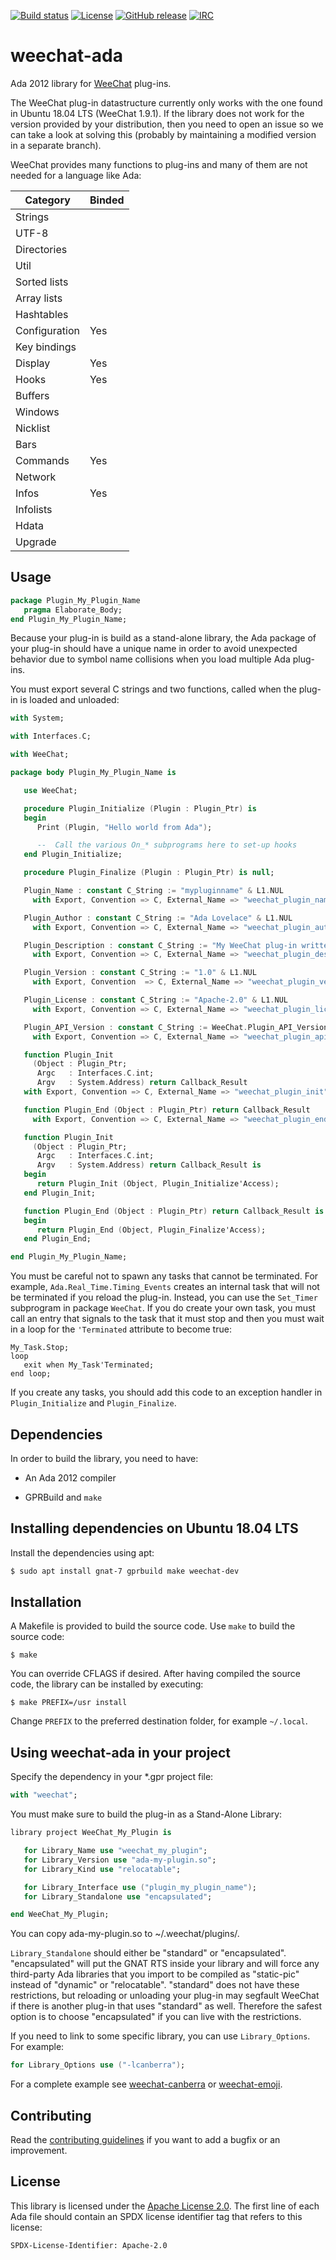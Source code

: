 [![Build status](https://github.com/onox/weechat-ada/actions/workflows/build.yaml/badge.svg)](https://github.com/onox/weechat-ada/actions/workflows/build.yaml)
[![License](https://img.shields.io/github/license/onox/weechat-ada.svg?color=blue)](https://github.com/onox/weechat-ada/blob/master/LICENSE)
[![GitHub release](https://img.shields.io/github/release/onox/weechat-ada.svg)](https://github.com/onox/weechat-ada/releases/latest)
[![IRC](https://img.shields.io/badge/IRC-%23ada%20on%20libera.chat-orange.svg)](https://libera.chat)

# weechat-ada

Ada 2012 library for [WeeChat][url-weechat] plug-ins.

The WeeChat plug-in datastructure currently only works with the one
found in Ubuntu 18.04 LTS (WeeChat 1.9.1). If the library does not
work for the version provided by your distribution, then you need to
open an issue so we can take a look at solving this (probably by maintaining
a modified version in a separate branch).

WeeChat provides many functions to plug-ins and many of them are not needed
for a language like Ada:

| Category      | Binded |
|---------------|--------|
| Strings       |        |
| UTF-8         |        |
| Directories   |        |
| Util          |        |
| Sorted lists  |        |
| Array lists   |        |
| Hashtables    |        |
| Configuration | Yes    |
| Key bindings  |        |
| Display       | Yes    |
| Hooks         | Yes    |
| Buffers       |        |
| Windows       |        |
| Nicklist      |        |
| Bars          |        |
| Commands      | Yes    |
| Network       |        |
| Infos         | Yes    |
| Infolists     |        |
| Hdata         |        |
| Upgrade       |        |

## Usage

```ada
package Plugin_My_Plugin_Name
   pragma Elaborate_Body;
end Plugin_My_Plugin_Name;
```

Because your plug-in is build as a stand-alone library, the Ada package
of your plug-in should have a unique name in order to avoid unexpected
behavior due to symbol name collisions when you load multiple Ada plug-ins.

You must export several C strings and two functions, called when the plug-in
is loaded and unloaded:

```ada
with System;

with Interfaces.C;

with WeeChat;

package body Plugin_My_Plugin_Name is

   use WeeChat;

   procedure Plugin_Initialize (Plugin : Plugin_Ptr) is
   begin
      Print (Plugin, "Hello world from Ada");

      --  Call the various On_* subprograms here to set-up hooks
   end Plugin_Initialize;

   procedure Plugin_Finalize (Plugin : Plugin_Ptr) is null;

   Plugin_Name : constant C_String := "mypluginname" & L1.NUL
     with Export, Convention => C, External_Name => "weechat_plugin_name";

   Plugin_Author : constant C_String := "Ada Lovelace" & L1.NUL
     with Export, Convention => C, External_Name => "weechat_plugin_author";

   Plugin_Description : constant C_String := "My WeeChat plug-in written in Ada 2012" & L1.NUL
     with Export, Convention => C, External_Name => "weechat_plugin_description";

   Plugin_Version : constant C_String := "1.0" & L1.NUL
     with Export, Convention  => C, External_Name => "weechat_plugin_version";

   Plugin_License : constant C_String := "Apache-2.0" & L1.NUL
     with Export, Convention => C, External_Name => "weechat_plugin_license";

   Plugin_API_Version : constant C_String := WeeChat.Plugin_API_Version
     with Export, Convention => C, External_Name => "weechat_plugin_api_version";

   function Plugin_Init
     (Object : Plugin_Ptr;
      Argc   : Interfaces.C.int;
      Argv   : System.Address) return Callback_Result
   with Export, Convention => C, External_Name => "weechat_plugin_init";

   function Plugin_End (Object : Plugin_Ptr) return Callback_Result
     with Export, Convention => C, External_Name => "weechat_plugin_end";

   function Plugin_Init
     (Object : Plugin_Ptr;
      Argc   : Interfaces.C.int;
      Argv   : System.Address) return Callback_Result is
   begin
      return Plugin_Init (Object, Plugin_Initialize'Access);
   end Plugin_Init;

   function Plugin_End (Object : Plugin_Ptr) return Callback_Result is
   begin
      return Plugin_End (Object, Plugin_Finalize'Access);
   end Plugin_End;

end Plugin_My_Plugin_Name;
```

You must be careful not to spawn any tasks that cannot be terminated. For
example, `Ada.Real_Time.Timing_Events` creates an internal task that will
not be terminated if you reload the plug-in. Instead, you can use the
`Set_Timer` subprogram in package `WeeChat`. If you do create your own task,
you must call an entry that signals to the task that it must stop and then
you must wait in a loop for the `'Terminated` attribute to become true:

```
My_Task.Stop;
loop
   exit when My_Task'Terminated;
end loop;
```

If you create any tasks, you should add this code to an exception handler
in `Plugin_Initialize` and `Plugin_Finalize`.

## Dependencies

In order to build the library, you need to have:

 * An Ada 2012 compiler

 * GPRBuild and `make`

## Installing dependencies on Ubuntu 18.04 LTS

Install the dependencies using apt:

```sh
$ sudo apt install gnat-7 gprbuild make weechat-dev
```

## Installation

A Makefile is provided to build the source code. Use `make` to build
the source code:

```
$ make
```

You can override CFLAGS if desired. After having compiled the source code,
the library can be installed by executing:

```
$ make PREFIX=/usr install
```

Change `PREFIX` to the preferred destination folder, for example `~/.local`.

## Using weechat-ada in your project

Specify the dependency in your \*.gpr project file:

```ada
with "weechat";
```

You must make sure to build the plug-in as a Stand-Alone Library:

```ada
library project WeeChat_My_Plugin is

   for Library_Name use "weechat_my_plugin";
   for Library_Version use "ada-my-plugin.so";
   for Library_Kind use "relocatable";

   for Library_Interface use ("plugin_my_plugin_name");
   for Library_Standalone use "encapsulated";

end WeeChat_My_Plugin;
```

You can copy ada-my-plugin.so to ~/.weechat/plugins/.

`Library_Standalone` should either be "standard" or "encapsulated".
"encapsulated" will put the GNAT RTS inside your library and will force any
third-party Ada libraries that you import to be compiled as "static-pic" instead
of "dynamic" or "relocatable". "standard" does not have these restrictions,
but reloading or unloading your plug-in may segfault WeeChat if there is
another plug-in that uses "standard" as well. Therefore the safest option
is to choose "encapsulated" if you can live with the restrictions.

If you need to link to some specific library, you can use `Library_Options`.
For example:

```ada
for Library_Options use ("-lcanberra");
```

For a complete example see [weechat-canberra][url-weechat-canberra] or
[weechat-emoji][url-weechat-emoji].

## Contributing

Read the [contributing guidelines][url-contributing] if you want to add
a bugfix or an improvement.

## License

This library is licensed under the [Apache License 2.0][url-apache].
The first line of each Ada file should contain an SPDX license identifier tag that
refers to this license:

    SPDX-License-Identifier: Apache-2.0

  [url-apache]: https://opensource.org/licenses/Apache-2.0
  [url-contributing]: /CONTRIBUTING.md
  [url-weechat]: https://weechat.org/
  [url-weechat-canberra]: https://github.com/onox/weechat-canberra
  [url-weechat-emoji]: https://github.com/onox/weechat-emoji
